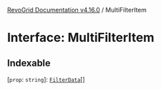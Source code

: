 [RevoGrid Documentation v4.16.0](README.md) / MultiFilterItem

# Interface: MultiFilterItem

## Indexable

 \[`prop`: `string`\]: [`FilterData`](Interface.FilterData.md)[]
